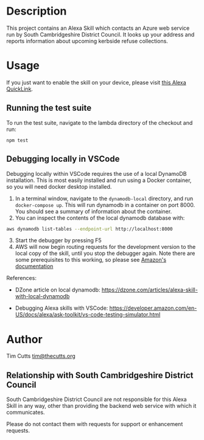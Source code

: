 <!--
SPDX-FileCopyrightText: 2020-2024 Tim Cutts <tim@thecutts.org>

SPDX-License-Identifier: Apache-2.0
-->

# Description

This project contains an Alexa Skill which contacts an Azure web service run by
South Cambridgeshire District Council.  It looks up your address and reports
information about upcoming kerbside refuse collections.

# Usage

If you just want to enable the skill on your device, please visit [this Alexa QuickLink](https://alexa-skills.amazon.co.uk/apis/custom/skills/amzn1.ask.skill.a9f3e5f3-5a08-4a7a-a0fc-bc828e9787b0/launch).

## Running the test suite

To run the test suite, navigate to the lambda directory of the checkout and run:

`npm test`

## Debugging locally in VSCode

Debugging locally within VSCode requires the use of a local DynamoDB installation.
This is most easily installed and run using a Docker container, so you will need docker desktop installed.

1. In a terminal window, navigate to the `dynamodb-local` directory, and run `docker-compose up`.  This will run dynamodb in a container on port 8000.  You should see a summary of information about the container.
2. You can inspect the contents of the local dynamodb database with:
```bash
aws dynamodb list-tables --endpoint-url http://localhost:8000
```
3. Start the debugger by pressing F5
4. AWS will now begin routing requests for the development version to the local copy of the skill, until you stop the debugger again.  Note there are some prerequisites to this working, so please see [Amazon's documentation](https://developer.amazon.com/en-US/docs/alexa/ask-toolkit/vs-code-testing-simulator.html)

References:

* DZone article on local dynamodb: https://dzone.com/articles/alexa-skill-with-local-dynamodb

* Debugging Alexa skills with VSCode: https://developer.amazon.com/en-US/docs/alexa/ask-toolkit/vs-code-testing-simulator.html

# Author

Tim Cutts <tim@thecutts.org>

## Relationship with South Cambridgeshire District Council

South Cambridgeshire District Council are not responsible for this Alexa Skill
in any way, other than providing the backend web service with which it
communicates.

Please do not contact them with requests for support or enhancement requests.
